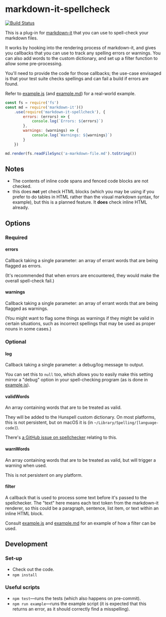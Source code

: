 markdown-it-spellcheck
======================

[![Build Status](https://travis-ci.org/matatk/markdown-it-spellcheck.svg?branch=master)](https://travis-ci.org/matatk/markdown-it-spellcheck)

This is a plug-in for [markdown-it](https://github.com/markdown-it/markdown-it) that you can use to spell-check your markdown files.

It works by hooking into the rendering process of markdown-it, and gives you callbacks that you can use to track any spelling errors or warnings. You can also add words to the custom dictionary, and set up a filter function to allow some pre-processing.

You'll need to provide the code for those callbacks; the use-case envisaged is that your test suite checks spellings and can fail a build if errors are found.

Refer to [example.js](example.js) (and [example.md](example.md)) for a real-world example.

```javascript
const fs = require('fs')
const md = require('markdown-it')()
	.use(require('markdown-it-spellcheck'), {
		errors: (errors) => {
			console.log(`Errors: ${errors}`)
		},
		warnings: (warnings) => {
			console.log(`Warnings: ${warnings}`)
		}
	})

md.render(fs.readFileSync('a-markdown-file.md').toString())
```

Notes
-----

* The contents of inline code spans and fenced code blocks are not checked.
* this does **not** yet check HTML blocks (which you may be using if you prefer to do tables in HTML rather than the visual markdown syntax, for example), but this is a planned feature.  It **does** check inline HTML already.

Options
-------

### Required

#### errors

Callback taking a single parameter: an array of errant words that are being flagged as errors.

(It's recommended that when errors are encountered, they would make the overall spell-check fail.)

#### warnings

Callback taking a single parameter: an array of errant words that are being flagged as warnings.

(You might want to flag some things as warnings if they might be valid in certain situations, such as incorrect spellings that may be used as proper nouns in some cases.)

### Optional

#### log

Callback taking a single parameter: a debug/log message to output.

You can set this to `null` too, which allows you to easily make this setting mirror a "debug" option in your spell-checking program (as is done in [example.js](example.js)).

#### validWords

An array containing words that are to be treated as valid.

They will be added to the Hunspell custom dictionary. On most platforms, this is not persistent, but on macOS it is (in `~/Library/Spelling/[language-code]`).

There's [a GitHub issue on spellchecker](https://github.com/atom/node-spellchecker/issues/22) relating to this.

#### warnWords

An array containing words that are to be treated as valid, but will trigger a warning when used.

This is not persistent on any platform.

#### filter

A callback that is used to process some text before it's passed to the spellchecker.  The "text" here means each text token from the markdown-it renderer, so this could be a paragraph, sentence, list item, or text within an inline HTML block.

Consult [example.js](example.js) and [example.md](example.md) for an example of how a filter can be used.

Development
-----------

### Set-up

* Check out the code.
* `npm install`

### Useful scripts

* `npm test`&mdash;runs the tests (which also happens on pre-commit).
* `npm run example`&mdash;runs the example script (it is expected that this returns an error, as it should correctly find a misspelling).
